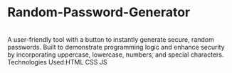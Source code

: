 # Random-Password-Generator
<br>
A user-friendly tool with a button to instantly generate secure, random passwords. Built to demonstrate programming logic and enhance security by incorporating uppercase, lowercase, numbers, and special characters.
<br>
Technologies Used:HTML CSS JS
